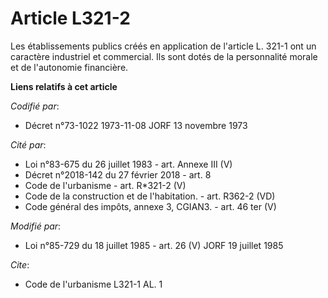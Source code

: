 # Article L321-2

Les établissements publics créés en application de l'article L. 321-1 ont un caractère industriel et commercial. Ils sont
dotés de la personnalité morale et de l'autonomie financière.

**Liens relatifs à cet article**

_Codifié par_:

  - Décret n°73-1022 1973-11-08 JORF 13 novembre 1973

_Cité par_:

  - Loi n°83-675 du 26 juillet 1983 - art. Annexe III (V)
  - Décret n°2018-142 du 27 février 2018 - art. 8
  - Code de l'urbanisme - art. R*321-2 (V)
  - Code de la construction et de l'habitation. - art. R362-2 (VD)
  - Code général des impôts, annexe 3, CGIAN3. - art. 46 ter (V)

_Modifié par_:

  - Loi n°85-729 du 18 juillet 1985 - art. 26 (V) JORF 19 juillet 1985

_Cite_:

  - Code de l'urbanisme L321-1 AL. 1
